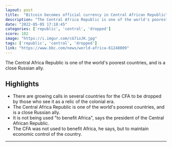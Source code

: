 ```yaml
---
layout: post
title:  "Bitcoin becomes official currency in Central African Republic"
description: "The Central Africa Republic is one of the world's poorest countries, and is a close Russian ally."
date: "2022-05-05 17:18:45"
categories: ['republic', 'central', 'dropped']
score: 102
image: "https://i.imgur.com/cG7ioJK.jpg"
tags: ['republic', 'central', 'dropped']
link: "https://www.bbc.com/news/world-africa-61248809"
---
```


The Central Africa Republic is one of the world's poorest countries, and is a close Russian ally.

## Highlights

- There are growing calls in several countries for the CFA to be dropped by those who see it as a relic of the colonial era.
- The Central Africa Republic is one of the world's poorest countries, and is a close Russian ally.
- It is not being used "to benefit Africa", says the president of the Central African Republic.
- The CFA was not used to benefit Africa, he says, but to maintain economic control of the country.

---
